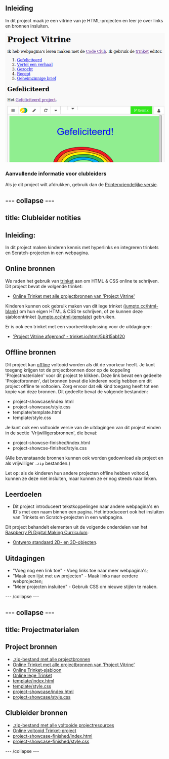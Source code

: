 ## Inleiding

In dit project maak je een vitrine van je HTML-projecten en leer je over links en bronnen insluiten.

![screenshot](images/showcase-intro.png)

### Aanvullende informatie voor clubleiders

Als je dit project wilt afdrukken, gebruik dan de [Printervriendelijke versie](https://projects.raspberrypi.org/nl-NL/projects/project-showcase/print).

--- collapse ---
---
title: Clubleider notities
---
## Inleiding:

In dit project maken kinderen kennis met hyperlinks en integreren trinkets en Scratch-projecten in een webpagina.

## Online bronnen

We raden het gebruik van [trinket](https://trinket.io/) aan om HTML & CSS online te schrijven. Dit project bevat de volgende trinket:

* [Online Trinket met alle projectbronnen van 'Project Vitrine'](https://trinket.io/html/4e1d716173)

Kinderen kunnen ook gebruik maken van dit lege trinket [(jumpto.cc/html-blank)](http://jumpto.cc/html-blank) om hun eigen HTML & CSS te schrijven, of ze kunnen deze sjabloontrinket [(jumpto.cc/html-template)](http://jumpto.cc/html-template) gebruiken.

Er is ook een trinket met een voorbeeldoplossing voor de uitdagingen:

* ['Project Vitrine afgerond' - trinket.io/html/5b815ab120](https://trinket.io/html/bcc35cd949)

## Offline bronnen

Dit project kan [offline](https://www.codeclubprojects.org/en-GB/resources/webdev-working-offline/) voltooid worden als dit de voorkeur heeft. Je kunt toegang krijgen tot de projectbronnen door op de koppeling 'Projectmaterialen' voor dit project te klikken. Deze link bevat een gedeelte 'Projectbronnen', dat bronnen bevat die kinderen nodig hebben om dit project offline te voltooien. Zorg ervoor dat elk kind toegang heeft tot een kopie van deze bronnen. Dit gedeelte bevat de volgende bestanden:

* project-showcase/index.html
* project-showcase/style.css
* template/template.html
* template/style.css

Je kunt ook een voltooide versie van de uitdagingen van dit project vinden in de sectie 'Vrijwilligersbronnen', die bevat:

* project-showcse-finished/index.html
* project-showcse-finished/style.css

(Alle bovenstaande bronnen kunnen ook worden gedownload als project en als vrijwilliger `.zip` bestanden.)

Let op: als de kinderen hun andere projecten offline hebben voltooid, kunnen ze deze niet insluiten, maar kunnen ze er nog steeds naar linken.

## Leerdoelen

* Dit project introduceert tekstkoppelingen naar andere webpagina's en ID's met een naam binnen een pagina. Het introduceert ook het insluiten van Trinkets en Scratch-projecten in een webpagina. 

Dit project behandelt elementen uit de volgende onderdelen van het [Raspberry Pi Digital Making Curriculum](http://rpf.io/curriculum):

* [Ontwerp standaard 2D- en 3D-objecten](https://www.raspberrypi.org/curriculum/design/creator).

## Uitdagingen

* "Voeg nog een link toe" - Voeg links toe naar meer webpagina's;
* "Maak een lijst met uw projecten" - Maak links naar eerdere webprojecten;
* "Meer projecten insluiten" - Gebruik CSS om nieuwe stijlen te maken.

--- /collapse ---

--- collapse ---
---
title: Projectmaterialen
---
## Project bronnen

* [.zip-bestand met alle projectbronnen](resources/showcase-project-resources.zip)
* [Online Trinket met alle projectbronnen van 'Project Vitrine'](https://trinket.io/html/4e1d716173)
* [Online Trinket-sjabloon](http://jumpto.cc/trinket-template)
* [Online lege Trinket](http://jumpto.cc/trinket-blank)
* [template/index.html](resources/template-index.html)
* [template/style.css](resources/template-style.css)
* [project-showcase/index.html](resources/project-showcase-index.html)
* [project-showcase/style.css](resources/project-showcase-style.css)

## Clubleider bronnen

* [.zip-bestand met alle voltooide projectresources](resources/showcase-volunteer-resources.zip)
* [Online voltooid Trinket-project](https://trinket.io/html/bcc35cd949)
* [project-showcase-finished/index.html](resources/project-showcase-finished-index.html)
* [project-showcase-finished/style.css](resources/project-showcase-finished-style.css)

--- /collapse ---